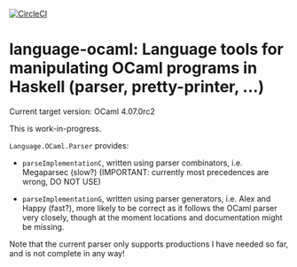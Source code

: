 [![CircleCI](https://circleci.com/gh/Ptival/language-ocaml.svg?style=svg)](https://circleci.com/gh/Ptival/language-ocaml)

# language-ocaml: Language tools for manipulating OCaml programs in Haskell (parser, pretty-printer, ...)

Current target version: OCaml 4.07.0rc2

This is work-in-progress.

`Language.OCaml.Parser` provides:

- `parseImplementationC`, written using parser combinators, i.e. Megaparsec
  (slow?) (IMPORTANT: currently most precedences are wrong, DO NOT USE)

- `parseImplementationG`, written using parser generators, i.e. Alex and Happy
  (fast?), more likely to be correct as it follows the OCaml parser very
  closely, though at the moment locations and documentation might be missing.

Note that the current parser only supports productions I have needed so far, and
is not complete in any way!
